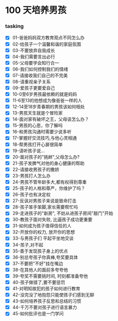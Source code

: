 # 100 天培养男孩


### tasking
- [x] 01-爸爸妈妈双方教育观点不同怎么办
- [x] 02-给孩子一个温馨和谐的家庭氛围
- [x] 03-不要放弃自我成长
- [x] 04-我们需要言出必行
- [x] 05-父母要学会知行合一
- [x] 06-我们如何控制我们的情绪
- [x] 07-请接收我们自己的不完美
- [x] 08-请重视亲子关系
- [x] 09-爱孩子更要爱自己
- [x]  10-0至6岁男孩最依赖的就是妈妈
- [x] 11-6至13的他想成为像爸爸一样的人
- [x] 12-14至18岁青春期的男孩该如何相处
- [x] 13-男孩天生就是个冒险家
- [x] 14-面对家有破坏之王，父母该怎么办？
- [x] 15-男孩的心思，你了解吗
- [x] 16-和男孩沟通时需要少说多听
- [x] 17-掌握好交流技巧,与他心灵相通
- [x] 18-帮男孩打开心扉很简单
- [x] 19-请听孩子说...
- [x] 20-面对孩子的"挑衅",父母怎么办?
- [x] 21-孩子发脾气对他的身心健康的帮助
- [x] 22-请接收男孩子的撒娇
- [x] 23-男孩打人怎么办
- [x] 24-男孩不管年龄多大,都有权得到尊重
- [x] 25-孩子的人格和尊严，你维护了吗？
- [x] 26-孩子也有决定权
- [x] 27-反讽对男孩子来说是致命打击
- [x] 28-孩子笨手笨脚,家长需要帮忙吗
- [x] 29-走进孩子的"新房", 不妨从进孩子房间"敲门"开始
- [x] 30-教孩子面对失败, 比逼孩子成功更重要
- [x] 31-如何成为孩子值得信任的人
- [x] 32-开放你的权力, 放开你的思想
- [x] 33-与男孩子们 平起平坐地交谈
- [x] 34-孩子,对不起
- [x] 35-善于发现孩子身上的优点
- [x] 36-别总夸孩子你真棒,夸奖要具体
- [x] 37-不要把"不好"挂在嘴边
- [x] 38-在其他人的面前多夸夸他
- [x] 39-夸奖不需要挑时间, 时刻都准备夸他
- [x] 40-孩子做错了,要不要惩罚
- [x] 41-对明知故犯的孩子如何进行教育
- [x] 42-没完没了地抱怨只能使孩子们感到无聊
- [x] 43-如何培养孩子反思和总结的习惯
- [x] 44-千万不要对孩子进行语言暴力
- [x] 45-如何批评也是一门学问